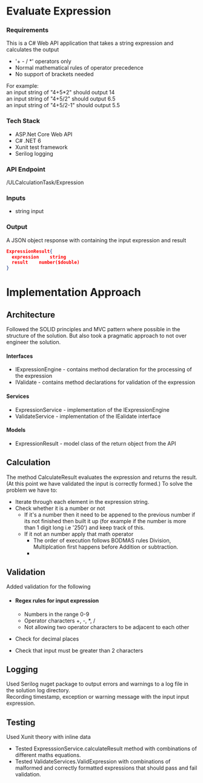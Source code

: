 # Evaluate Expression  

### Requirements
This is a C# Web API application that takes a string expression and calculates the output

- '+ - / *' operators only 
- Normal mathematical rules of operator precedence 
- No support of brackets needed

For example:  
an input string of "4+5*2" should output 14  
an input string of "4+5/2" should output 6.5  
an input string of "4+5/2-1" should output 5.5  

### Tech Stack
- ASP.Net Core Web API
- C# .NET 6
- Xunit test framework
- Serilog logging

### API Endpoint 
/ULCalculationTask/Expression

### Inputs 
- string input

### Output 
A JSON object response with containing the input expression and result

```json
ExpressionResult{
  expression 	string
  result	number($double)
}
```

# Implementation Approach

## Architecture
Followed the SOLID principles and MVC pattern where possible in the structure of the solution. But also took a pragmatic approach to not over engineer the solution.  
#### Interfaces
* IExpressionEngine - contains method declaration for the processing of the expression
* IValidate - contains method declarations for validation of the expression
#### Services
* ExpressionService - implementation of the IExpressionEngine
* ValidateService - implementation of the IEalidate interface

#### Models 
* ExpressionResult - model class of the return object from the API

## Calculation
The method CalculateResult evaluates the expression and returns the result. (At this point we have validated the input is correctly formed.)
To solve the problem we have to:
-  Iterate through each element in the expression string.
- Check whether it is a number or not
  * If it's a number then it need to be appened to the previous number if its not finished then built it up (for example if the number is more than 1 digit long i.e '250') and keep track of this.
  * If it not an number apply that math operator
    * The order of execution follows BODMAS rules Division, Multiplcation first happens before Addition or subtraction.
    * 

## Validation
Added validation for the following
* #### Regex rules for input expression 
  * Numbers in the range 0-9
  * Operator characters +, -, *, /
  * Not allowing two operator characters to be adjacent to each other  

* Check for decimal places
* Check that input must be greater than 2 characters


## Logging
Used Serilog nuget package to output errors and warnings to a log file in the solution log directory.  
Recording timestamp, exception or warning message with the input input expression.


## Testing
Used Xunit theory with inline data
* Tested ExpresssionService.calculateResult method with combinations of different maths equations.
* Tested ValidateServices.ValidExpression with combinations of malformed and correctly formatted expressions that should pass and fail validation.
	


